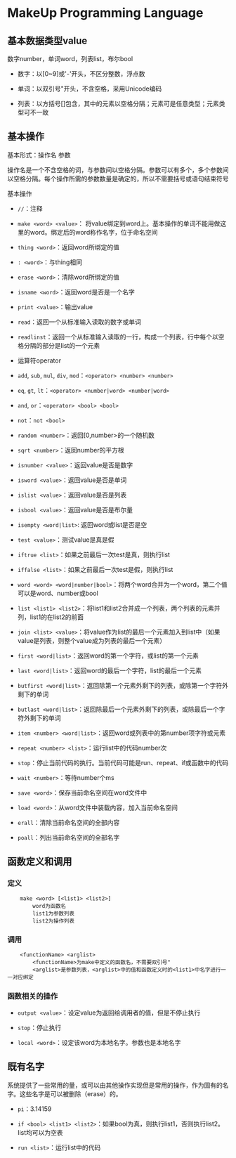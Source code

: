﻿# MakeUp Programming Language


## 基本数据类型value

数字number，单词word，列表list，布尔bool


* 数字：以[0~9]或'-'开头，不区分整数，浮点数
* 单词：以双引号"开头，不含空格，采用Unicode编码

* 列表：以方括号[]包含，其中的元素以空格分隔；元素可是任意类型；元素类型可不一致


## 基本操作

基本形式：操作名 参数

操作名是一个不含空格的词，与参数间以空格分隔。参数可以有多个，多个参数间以空格分隔。每个操作所需的参数数量是确定的，所以不需要括号或语句结束符号

基本操作


* `//`：注释
* `make <word> <value>`： 将value绑定到word上。基本操作的单词不能用做这里的word。绑定后的word称作名字，位于命名空间

* `thing <word>`：返回word所绑定的值

* `: <word>`：与thing相同

* `erase <word>`：清除word所绑定的值

* `isname <word>`：返回word是否是一个名字
* `print <value>`：输出value
* `read`：返回一个从标准输入读取的数字或单词

* `readlinst`：返回一个从标准输入读取的一行，构成一个列表，行中每个以空格分隔的部分是list的一个元素

* 运算符operator
	
* `add`, `sub`, `mul`, `div`, `mod`：`<operator> <number> <number>`
	
* `eq`, `gt`, `lt`：`<operator> <number|word> <number|word>`	
* `and`, `or`：`<operator> <bool> <bool>`	
* `not`：`not <bool>`

* `random <number>`：返回[0,number>的一个随机数

* `sqrt <number>`：返回number的平方根

* `isnumber <value>`：返回value是否是数字
 * `isword <value>`：返回value是否是单词
* `islist <value>`：返回value是否是列表 

* `isbool <value>`：返回value是否是布尔量 

* `isempty <word|list>`: 返回word或list是否是空

* `test <value>`：测试value是真是假

* `iftrue <list>`：如果之前最后一次test是真，则执行list

* `iffalse <list>`：如果之前最后一次test是假，则执行list

* `word <word> <word|number|bool>`：将两个word合并为一个word，第二个值可以是word、number或bool

* `list <list1> <list2>`：将list1和list2合并成一个列表，两个列表的元素并列，list1的在list2的前面
* `join <list> <value>`：将value作为list的最后一个元素加入到list中（如果value是列表，则整个value成为列表的最后一个元素）

* `first <word|list>`：返回word的第一个字符，或list的第一个元素

* `last <word|list>`：返回word的最后一个字符，list的最后一个元素

* `butfirst <word|list>`：返回除第一个元素外剩下的列表，或除第一个字符外剩下的单词

* `butlast <word|list>`：返回除最后一个元素外剩下的列表，或除最后一个字符外剩下的单词

* `item <number> <word|list>`：返回word或列表中的第number项字符或元素

* `repeat <number> <list>`：运行list中的代码number次

* `stop`：停止当前代码的执行。当前代码可能是run、repeat、if或函数中的代码

* `wait <number>`：等待number个ms

* `save <word>`：保存当前命名空间在word文件中

* `load <word>`：从word文件中装载内容，加入当前命名空间

* `erall`：清除当前命名空间的全部内容

* `poall`：列出当前命名空间的全部名字


## 函数定义和调用

### 定义

		make <word> [<list1> <list2>]
			word为函数名
			list1为参数列表
			list2为操作列表


### 调用

		<functionName> <arglist>
			<functionName>为make中定义的函数名，不需要双引号"
			<arglist>是参数列表，<arglist>中的值和函数定义时的<list1>中名字进行一一对应绑定


### 函数相关的操作
			

* `output <value>`：设定value为返回给调用者的值，但是不停止执行

* `stop`：停止执行

* `local <word>`：设定该word为本地名字。参数也是本地名字


## 既有名字

系统提供了一些常用的量，或可以由其他操作实现但是常用的操作，作为固有的名字。这些名字是可以被删除（erase）的。


* `pi`：3.14159

* `if <bool> <list1> <list2>`：如果bool为真，则执行list1，否则执行list2。list均可以为空表

* `run <list>`：运行list中的代码


